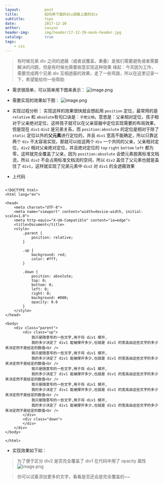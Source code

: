 ```yaml
---
layout:           post
title:            如何用下面的div遮蔽上面的div
subtitle:         tips
date:             2017-12-20
anthor:           caiyun
header-img:       img/header/17-12-20-mask-header.jpg
catalog:          true
tags:             
    - css
---
```


> 有时候兄弟 div 之间的遮蔽（或者说覆盖，重叠）是我们需要避免或者需要解决的问题，但是有时候也需要故意实现这种效果
> 缘起：今天因为工作，需要完成两个兄弟 div 互相遮蔽的效果，走了一些弯路，所以在这里记录一下，希望能给你一些帮助

* 需求很简单，可以简单用下图来表示：
![image.png](http://upload-images.jianshu.io/upload_images/6970677-7a588b4bcb5cfd21.png?imageMogr2/auto-orient/strip%7CimageView2/2/w/1240)

* 需要实现的效果如下图：
![image.png](http://upload-images.jianshu.io/upload_images/6970677-9c110968b32eb8ed.png?imageMogr2/auto-orient/strip%7CimageView2/2/w/1240)

* 实现过程分析：
实现这样的效果很快就会想起用 `position` 定位，最常用的是 `relative` 和 `absolute`有句口诀是：`子绝父相`，意思是：父亲相对定位，孩子相对于父亲绝对定位，这样孩子就可以在父亲容器中定位实现需要的布局效果，但是现在 `div1`  `div2` 是兄弟关系，而 `position:absolute` 的定位是相对于除了 `static` 定位以外的**父元素**进行定位的，并且 `div1` 宽高不能确定，所以只靠这两个 `div` 不太容易实现，那就可以给这两个 `div` 一个共同的父亲，父亲相对定位，`div2` 相对父亲绝对定位，并且绝对定位的 `top` `right` `bottom` `left` 都为零，这样就完全覆盖了父亲，因为 `position:absolute` 会使元素脱离标准文档流，所以 `div2` 不会占用标准文档流的空间，所以 `div2` 盖住了父元素也就是盖住了 `div1`，这样就实现了兄弟元素中 `div2` 对 `div1` 的全遮蔽效果

* 上代码

```

<!DOCTYPE html>
<html lang="en">

<head>
    <meta charset="UTF-8">
    <meta name="viewport" content="width=device-width, initial-scale=1.0">
    <meta http-equiv="X-UA-Compatible" content="ie=edge">
    <title>Document</title>
    <style>
        .parent {
            position: relative;
        }

        .up {
            background: red;
            color: #fff;
        }

        .down {
            position: absolute;
            top: 0;
            bottom: 0;
            left: 0;
            right: 0;
            background: #000;
            opacity: 0.6
        }
    </style>
</head>

<body>
    <div class="parent">
        <div class="up">
            我只是随意写的一些文字,用于将 div1 撑开,
            我的多少决定了 div1 能被撑开多少,也就是 div1 的宽高由这些文字的多少来决定而不是给定的数值<br />
            我只是随意写的一些文字,用于将 div1 撑开,
            我的多少决定了 div1 能被撑开多少,也就是 div1 的宽高由这些文字的多少来决定而不是给定的数值<br />
            我只是随意写的一些文字,用于将 div1 撑开,
            我的多少决定了 div1 能被撑开多少,也就是 div1 的宽高由这些文字的多少来决定而不是给定的数值<br />
            我只是随意写的一些文字,用于将 div1 撑开,
            我的多少决定了 div1 能被撑开多少,也就是 div1 的宽高由这些文字的多少来决定而不是给定的数值<br />
            我只是随意写的一些文字,用于将 div1 撑开,
            我的多少决定了 div1 能被撑开多少,也就是 div1 的宽高由这些文字的多少来决定而不是给定的数值<br />
        </div>
        <div class="down">
        </div>
    </div>
</body>

</html>

```

* 实现效果如下如：
> 为了便于区分 div2 是否完全覆盖了 div1 在代码中用了 opacity 属性
![image.png](http://upload-images.jianshu.io/upload_images/6970677-3266d9f1d2f23773.png?imageMogr2/auto-orient/strip%7CimageView2/2/w/1240)


> 你可以试着添加更多的文字，看看是否还会是完全覆盖的~~


